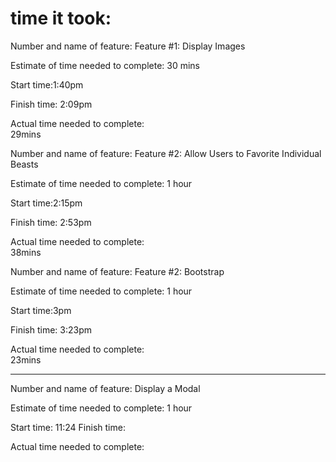 # time it took:  

Number and name of feature: Feature #1: Display Images  

Estimate of time needed to complete: 30 mins  

Start time:1:40pm   

Finish time:  2:09pm  

Actual time needed to complete:  
29mins  



Number and name of feature: Feature #2: Allow Users to Favorite Individual Beasts

Estimate of time needed to complete: 1 hour

Start time:2:15pm  

Finish time: 2:53pm  

Actual time needed to complete:  
38mins  




Number and name of feature: Feature #2: Bootstrap

Estimate of time needed to complete: 1 hour

Start time:3pm  

Finish time:   3:23pm  

Actual time needed to complete:  
23mins

****************************************************************************************************************
Number and name of feature: Display a Modal

Estimate of time needed to complete: 1 hour

Start time: 11:24
Finish time:

Actual time needed to complete: 

